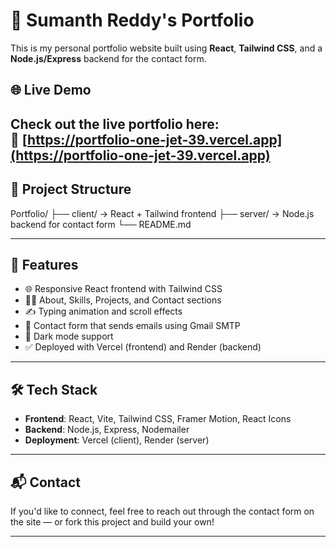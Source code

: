# 💼 Sumanth Reddy's Portfolio

This is my personal portfolio website built using **React**, **Tailwind CSS**, and a **Node.js/Express** backend for the contact form.

## 🌐 Live Demo

Check out the live portfolio here:  
🔗 [https://portfolio-one-jet-39.vercel.app](https://portfolio-one-jet-39.vercel.app)
---

## 📁 Project Structure

Portfolio/
├── client/ → React + Tailwind frontend
├── server/ → Node.js backend for contact form
└── README.md

---

## 🚀 Features

- 🌐 Responsive React frontend with Tailwind CSS
- 🧑‍💻 About, Skills, Projects, and Contact sections
- ✍️ Typing animation and scroll effects
- 📧 Contact form that sends emails using Gmail SMTP
- 🌙 Dark mode support
- ✅ Deployed with Vercel (frontend) and Render (backend)

---

## 🛠️ Tech Stack

- **Frontend**: React, Vite, Tailwind CSS, Framer Motion, React Icons
- **Backend**: Node.js, Express, Nodemailer
- **Deployment**: Vercel (client), Render (server)

---

## 📬 Contact

If you'd like to connect, feel free to reach out through the contact form on the site — or fork this project and build your own!

---
